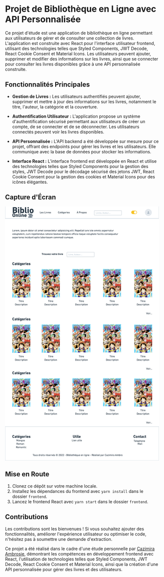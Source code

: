 # Projet de Bibliothèque en Ligne avec API Personnalisée

Ce projet d'étude est une application de bibliothèque en ligne permettant aux utilisateurs de gérer et de consulter une collection de livres. L'application est construite avec React pour l'interface utilisateur frontend, utilisant des technologies telles que Styled Components, JWT Decode, React Cookie Consent et Material Icons. Les utilisateurs peuvent ajouter, supprimer et modifier des informations sur les livres, ainsi que se connecter pour consulter les livres disponibles grâce à une API personnalisée construite.

## Fonctionnalités Principales

- **Gestion de Livres :** Les utilisateurs authentifiés peuvent ajouter, supprimer et mettre à jour des informations sur les livres, notamment le titre, l'auteur, la catégorie et la couverture.

- **Authentification Utilisateur :** L'application propose un système d'authentification sécurisé permettant aux utilisateurs de créer un compte, de se connecter et de se déconnecter. Les utilisateurs connectés peuvent voir les livres disponibles.

- **API Personnalisée :** L'API backend a été développée sur mesure pour ce projet, offrant des endpoints pour gérer les livres et les utilisateurs. Elle communique avec la base de données pour stocker les informations.

- **Interface React :** L'interface frontend est développée en React et utilise des technologies telles que Styled Components pour la gestion des styles, JWT Decode pour le décodage sécurisé des jetons JWT, React Cookie Consent pour la gestion des cookies et Material Icons pour des icônes élégantes.

## Capture d'Écran

![Capture d'écran de l'interface de la bibliothèque en ligne](src/asset/img/Home-page-Bibli%20-%20Page%20-%20Les%20Livres%20-%20User%20Connect.png)

## Mise en Route

1. Clonez ce dépôt sur votre machine locale.
2. Installez les dépendances du frontend avec `yarn install` dans le dossier `frontend`.
3. Lancez le frontend React avec `yarn start` dans le dossier `frontend`.

## Contributions

Les contributions sont les bienvenues ! Si vous souhaitez ajouter des fonctionnalités, améliorer l'expérience utilisateur ou optimiser le code, n'hésitez pas à soumettre une demande d'extraction.

Ce projet a été réalisé dans le cadre d'une étude personnelle par [Cazimira Ambrosie](https://github.com/Ambrosioc), démontrant les compétences en développement frontend avec React, l'utilisation de technologies telles que Styled Components, JWT Decode, React Cookie Consent et Material Icons, ainsi que la création d'une API personnalisée pour gérer des livres et des utilisateurs.
